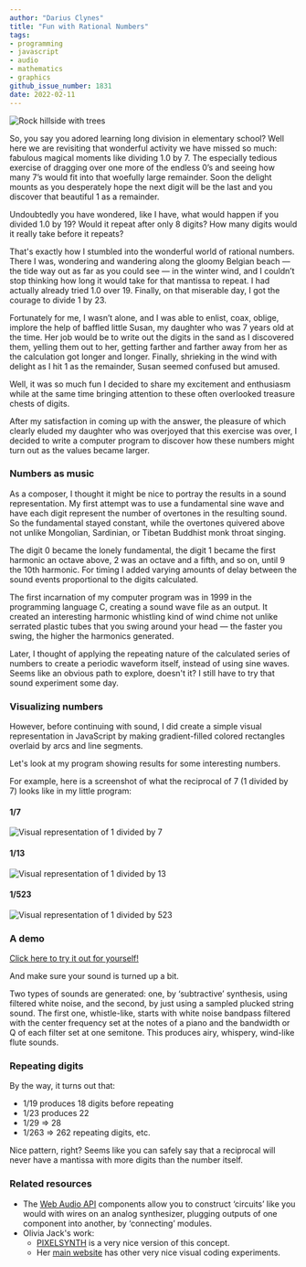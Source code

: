 ```yaml
---
author: "Darius Clynes"
title: "Fun with Rational Numbers"
tags:
- programming
- javascript
- audio
- mathematics
- graphics
github_issue_number: 1831
date: 2022-02-11
---
```


![Rock hillside with trees](/blog/2022/02/fun-with-rational-numbers/20210428_210604-sm.webp)

<!-- Photo by Zed Jensen -->

So, you say you adored learning long division in elementary school? Well here we are revisiting that wonderful activity we have missed so much: fabulous magical moments like dividing 1.0 by 7. The especially tedious exercise of dragging over one more of the endless 0’s and seeing how many 7’s would fit into that woefully large remainder. Soon the delight mounts as you desperately hope the next digit will be the last and you discover that beautiful 1 as a remainder.

Undoubtedly you have wondered, like I have, what would happen if you divided 1.0 by 19? Would it repeat after only 8 digits? How many digits would it really take before it repeats?

That's exactly how I stumbled into the wonderful world of rational numbers. There I was, wondering and wandering along the gloomy Belgian beach — the tide way out as far as you could see — in the winter wind, and I couldn’t stop thinking how long it would take for that mantissa to repeat. I had actually already tried 1.0 over 19. Finally, on that miserable day, I got the courage to divide 1 by 23.

Fortunately for me, I wasn’t alone, and I was able to enlist, coax, oblige, implore the help of baffled little Susan, my daughter who was 7 years old at the time. Her job would be to write out the digits in the sand as I discovered them, yelling them out to her, getting farther and farther away from her as the calculation got longer and longer. Finally, shrieking in the wind with delight as I hit 1 as the remainder, Susan seemed confused but amused.

Well, it was so much fun I decided to share my excitement and enthusiasm while at the same time bringing attention to these often overlooked treasure chests of digits.

After my satisfaction in coming up with the answer, the pleasure of which clearly eluded my daughter who was overjoyed that this exercise was over, I decided to write a computer program to discover how these numbers might turn out as the values became larger.

### Numbers as music

As a composer, I thought it might be nice to portray the results in a sound representation. My first attempt was to use a fundamental sine wave and have each digit represent the number of overtones in the resulting sound. So the fundamental stayed constant, while the overtones quivered above not unlike Mongolian, Sardinian, or Tibetan Buddhist monk throat singing.

The digit 0 became the lonely fundamental, the digit 1 became the first harmonic an octave above, 2 was an octave and a fifth, and so on, until 9 the 10th harmonic. For timing I added varying amounts of delay between the sound events proportional to the digits calculated.

The first incarnation of my computer program was in 1999 in the programming language C, creating a sound wave file as an output. It created an interesting harmonic whistling kind of wind chime not unlike serrated plastic tubes that you swing around your head — the faster you swing, the higher the harmonics generated.

Later, I thought of applying the repeating nature of the calculated series of numbers to create a periodic waveform itself, instead of using sine waves. Seems like an obvious path to explore, doesn't it? I still have to try that sound experiment some day.

### Visualizing numbers

However, before continuing with sound, I did create a simple visual representation in JavaScript by making gradient-filled colored rectangles overlaid by arcs and line segments.

Let's look at my program showing results for some interesting numbers.

For example, here is a screenshot of what the reciprocal of 7 (1 divided by 7) looks like in my little program:

#### 1/7

![Visual representation of 1 divided by 7](/blog/2022/02/fun-with-rational-numbers/7.webp)

#### 1/13

![Visual representation of 1 divided by 13](/blog/2022/02/fun-with-rational-numbers/13.webp)

#### 1/523

![Visual representation of 1 divided by 523](/blog/2022/02/fun-with-rational-numbers/523.webp)

### A demo

<a href="/blog/2022/02/fun-with-rational-numbers/demo/" target="_blank">Click here to try it out for yourself!</a>

And make sure your sound is turned up a bit.

Two types of sounds are generated: one, by ‘subtractive’ synthesis, using filtered white noise, and the second, by just using a sampled plucked string sound. The first one, whistle-like, starts with white noise bandpass filtered with the center frequency set at the notes of a piano and the bandwidth or Q of each filter set at one semitone. This produces airy, whispery, wind-like flute sounds.

### Repeating digits

By the way, it turns out that:

* 1/19 produces 18 digits before repeating
* 1/23 produces 22
* 1/29 ⇒ 28
* 1/263 ⇒ 262 repeating digits, etc.

Nice pattern, right? Seems like you can safely say that a reciprocal will never have a mantissa with more digits than the number itself.

### Related resources

* The [Web Audio API](https://developer.mozilla.org/en-US/docs/Web/API/Web_Audio_API#guides_and_tutorials) components allow you to construct ‘circuits’ like you would with wires on an analog synthesizer, plugging outputs of one component into another, by ‘connecting’ modules.
* Olivia Jack's work:
  * [PIXELSYNTH](https://ojack.xyz/PIXELSYNTH/) is a very nice version of this concept.
  * Her [main website](https://hydra.ojack.xyz/) has other very nice visual coding experiments.
